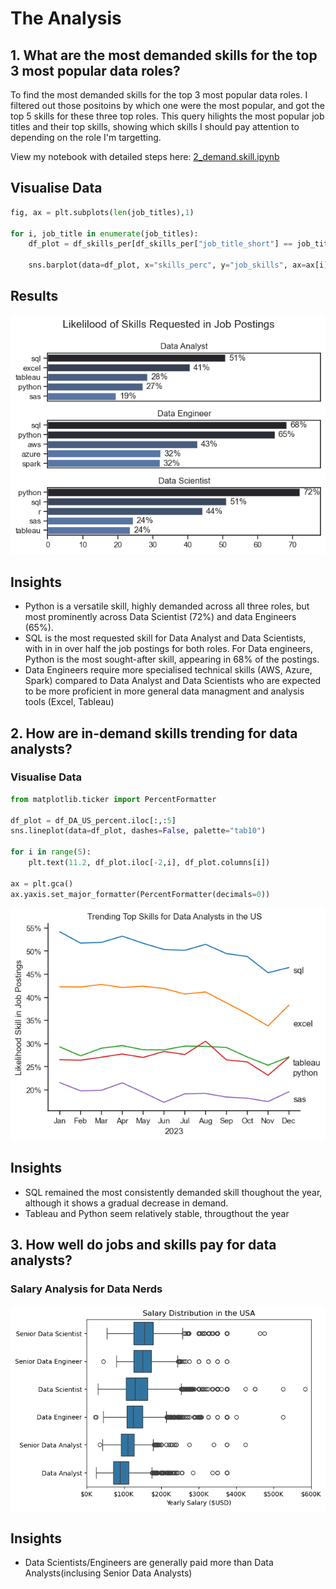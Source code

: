 # The Analysis

## 1. What are the most demanded skills for the top 3 most popular data roles?

To find the most demanded skills for the top 3 most popular data roles. I filtered out those positoins by which one were the most popular, and got the top 5 skills for these three top roles. This query hilights the most popular job titles and their top skills, showing which skills I should pay attention to depending on the role I'm targetting. 

View my notebook with detailed steps here:
[2_demand.skill.ipynb](Actual_project/2_demand_skill.ipynb)

## Visualise Data
```Python
fig, ax = plt.subplots(len(job_titles),1)

for i, job_title in enumerate(job_titles):
    df_plot = df_skills_per[df_skills_per["job_title_short"] == job_title].head()

    sns.barplot(data=df_plot, x="skills_perc", y="job_skills", ax=ax[i], hue="skill_count", palette="dark:b_r")
```

## Results

![Visualisation of Top skills for Data nerds](Actual_project/Images/skill_demand_all_data_roles.png)

## Insights

- Python is a versatile skill, highly demanded across all three roles, but most prominently across Data Scientist (72%) and data Engineers (65%).
- SQL is the most requested skill for Data Analyst and Data Scientists, with in in over half the job postings for both roles. For Data engineers, Python is the most sought-after skill, appearing in 68% of the postings.
- Data Engineers require more specialised technical skills (AWS, Azure, Spark) compared to Data Analyst and Data Scientists who are expected to be more proficient in more general data managment and analysis tools (Excel, Tableau) 

## 2. How are in-demand skills trending for data analysts?

### Visualise Data

```Python 
from matplotlib.ticker import PercentFormatter

df_plot = df_DA_US_percent.iloc[:,:5]
sns.lineplot(data=df_plot, dashes=False, palette="tab10")

for i in range(5):
    plt.text(11.2, df_plot.iloc[-2,i], df_plot.columns[i])

ax = plt.gca()
ax.yaxis.set_major_formatter(PercentFormatter(decimals=0))
```

![Trending Top Skills for Data Analyst in the US](Actual_project/Images/skill_trend_DA.png)

## Insights

- SQL remained the most consistently demanded skill thoughout the year, although it shows a gradual decrease in demand.
- Tableau and Python seem relatively stable, througthout the year

## 3. How well do jobs and skills pay for data analysts?

### Salary Analysis for Data Nerds

![Salary Distributions of Data Jobs in the US](Actual_project/Images/boxplot_job_titles.png)

## Insights
- Data Scientists/Engineers are generally paid more than Data Analysts(inclusing Senior Data Analysts)

